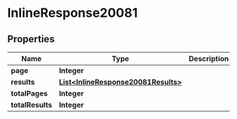 
# InlineResponse20081

## Properties
Name | Type | Description | Notes
------------ | ------------- | ------------- | -------------
**page** | **Integer** |  |  [optional]
**results** | [**List&lt;InlineResponse20081Results&gt;**](InlineResponse20081Results.md) |  |  [optional]
**totalPages** | **Integer** |  |  [optional]
**totalResults** | **Integer** |  |  [optional]



